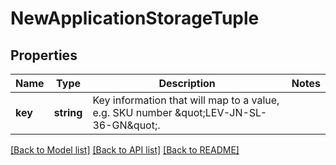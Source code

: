 # NewApplicationStorageTuple

## Properties
Name | Type | Description | Notes
------------ | ------------- | ------------- | -------------
**key** | **string** | Key information that will map to a value, e.g. SKU number \&quot;LEV-JN-SL-36-GN\&quot;. | 

[[Back to Model list]](../README.md#documentation-for-models) [[Back to API list]](../README.md#documentation-for-api-endpoints) [[Back to README]](../README.md)


